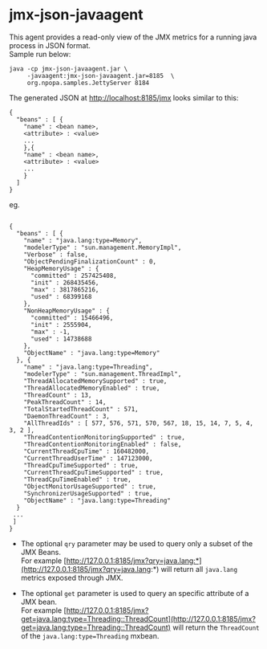 # jmx-json-javaagent

This agent provides a read-only view of the JMX metrics for a running java process in JSON format. \
Sample run below:
``` shell
java -cp jmx-json-javaagent.jar \
     -javaagent:jmx-json-javaagent.jar=8185  \
     org.npopa.samples.JettyServer 8184
```
 
The generated JSON at [http://localhost:8185/jmx](http://localhost:8185/jmx) looks similar to this:

``` shell
{
  "beans" : [ {
    "name" : <bean name>,
    <attribute> : <value>
    ...
    },{
    "name" : <bean name>,
    <attribute> : <value>
    ...
    }
  ]
}    

```


eg.
``` shell

{
  "beans" : [ {
    "name" : "java.lang:type=Memory",
    "modelerType" : "sun.management.MemoryImpl",
    "Verbose" : false,
    "ObjectPendingFinalizationCount" : 0,
    "HeapMemoryUsage" : {
      "committed" : 257425408,
      "init" : 268435456,
      "max" : 3817865216,
      "used" : 68399168
    },
    "NonHeapMemoryUsage" : {
      "committed" : 15466496,
      "init" : 2555904,
      "max" : -1,
      "used" : 14738688
    },
    "ObjectName" : "java.lang:type=Memory"
  }, {
    "name" : "java.lang:type=Threading",
    "modelerType" : "sun.management.ThreadImpl",
    "ThreadAllocatedMemorySupported" : true,
    "ThreadAllocatedMemoryEnabled" : true,
    "ThreadCount" : 13,
    "PeakThreadCount" : 14,
    "TotalStartedThreadCount" : 571,
    "DaemonThreadCount" : 3,
    "AllThreadIds" : [ 577, 576, 571, 570, 567, 18, 15, 14, 7, 5, 4, 3, 2 ],
    "ThreadContentionMonitoringSupported" : true,
    "ThreadContentionMonitoringEnabled" : false,
    "CurrentThreadCpuTime" : 160482000,
    "CurrentThreadUserTime" : 147123000,
    "ThreadCpuTimeSupported" : true,
    "CurrentThreadCpuTimeSupported" : true,
    "ThreadCpuTimeEnabled" : true,
    "ObjectMonitorUsageSupported" : true,
    "SynchronizerUsageSupported" : true,
    "ObjectName" : "java.lang:type=Threading"
  }  
 ...
 ]
}
``` 

* The optional `qry` parameter may be used to query only a subset of the JMX Beans. \
For example [http://127.0.0.1:8185/jmx?qry=java.lang:*](http://127.0.0.1:8185/jmx?qry=java.lang:*) will return all `java.lang` metrics exposed through JMX.

* The optional `get` parameter is used to query an specific attribute of a JMX bean. \
For example [http://127.0.0.1:8185/jmx?get=java.lang:type=Threading::ThreadCount](http://127.0.0.1:8185/jmx?get=java.lang:type=Threading::ThreadCount) will return the `ThreadCount` of the `java.lang:type=Threading` mxbean.






